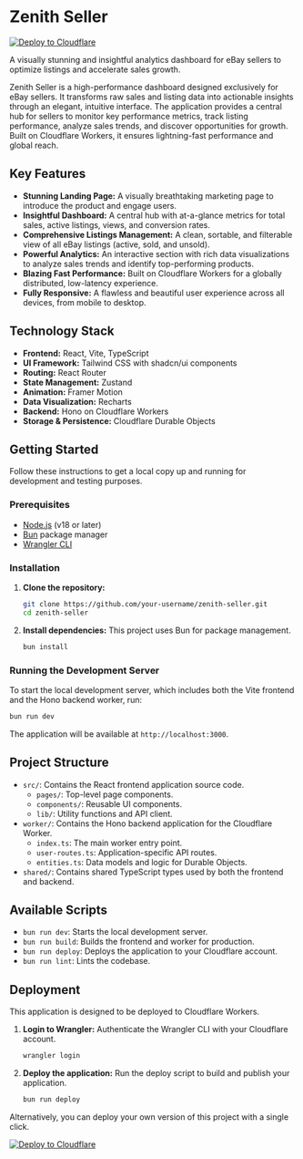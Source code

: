 # Zenith Seller

[![Deploy to Cloudflare](https://deploy.workers.cloudflare.com/button)](https://deploy.workers.cloudflare.com/?url=https://github.com/cabakdogus/generated-app-20250928-102956)

A visually stunning and insightful analytics dashboard for eBay sellers to optimize listings and accelerate sales growth.

Zenith Seller is a high-performance dashboard designed exclusively for eBay sellers. It transforms raw sales and listing data into actionable insights through an elegant, intuitive interface. The application provides a central hub for sellers to monitor key performance metrics, track listing performance, analyze sales trends, and discover opportunities for growth. Built on Cloudflare Workers, it ensures lightning-fast performance and global reach.

## Key Features

-   **Stunning Landing Page:** A visually breathtaking marketing page to introduce the product and engage users.
-   **Insightful Dashboard:** A central hub with at-a-glance metrics for total sales, active listings, views, and conversion rates.
-   **Comprehensive Listings Management:** A clean, sortable, and filterable view of all eBay listings (active, sold, and unsold).
-   **Powerful Analytics:** An interactive section with rich data visualizations to analyze sales trends and identify top-performing products.
-   **Blazing Fast Performance:** Built on Cloudflare Workers for a globally distributed, low-latency experience.
-   **Fully Responsive:** A flawless and beautiful user experience across all devices, from mobile to desktop.

## Technology Stack

-   **Frontend:** React, Vite, TypeScript
-   **UI Framework:** Tailwind CSS with shadcn/ui components
-   **Routing:** React Router
-   **State Management:** Zustand
-   **Animation:** Framer Motion
-   **Data Visualization:** Recharts
-   **Backend:** Hono on Cloudflare Workers
-   **Storage & Persistence:** Cloudflare Durable Objects

## Getting Started

Follow these instructions to get a local copy up and running for development and testing purposes.

### Prerequisites

-   [Node.js](https://nodejs.org/) (v18 or later)
-   [Bun](https://bun.sh/) package manager
-   [Wrangler CLI](https://developers.cloudflare.com/workers/wrangler/install-and-update/)

### Installation

1.  **Clone the repository:**
    ```bash
    git clone https://github.com/your-username/zenith-seller.git
    cd zenith-seller
    ```

2.  **Install dependencies:**
    This project uses Bun for package management.
    ```bash
    bun install
    ```

### Running the Development Server

To start the local development server, which includes both the Vite frontend and the Hono backend worker, run:

```bash
bun run dev
```

The application will be available at `http://localhost:3000`.

## Project Structure

-   `src/`: Contains the React frontend application source code.
    -   `pages/`: Top-level page components.
    -   `components/`: Reusable UI components.
    -   `lib/`: Utility functions and API client.
-   `worker/`: Contains the Hono backend application for the Cloudflare Worker.
    -   `index.ts`: The main worker entry point.
    -   `user-routes.ts`: Application-specific API routes.
    -   `entities.ts`: Data models and logic for Durable Objects.
-   `shared/`: Contains shared TypeScript types used by both the frontend and backend.

## Available Scripts

-   `bun run dev`: Starts the local development server.
-   `bun run build`: Builds the frontend and worker for production.
-   `bun run deploy`: Deploys the application to your Cloudflare account.
-   `bun run lint`: Lints the codebase.

## Deployment

This application is designed to be deployed to Cloudflare Workers.

1.  **Login to Wrangler:**
    Authenticate the Wrangler CLI with your Cloudflare account.
    ```bash
    wrangler login
    ```

2.  **Deploy the application:**
    Run the deploy script to build and publish your application.
    ```bash
    bun run deploy
    ```

Alternatively, you can deploy your own version of this project with a single click.

[![Deploy to Cloudflare](https://deploy.workers.cloudflare.com/button)](https://deploy.workers.cloudflare.com/?url=https://github.com/cabakdogus/generated-app-20250928-102956)